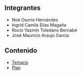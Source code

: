 ## Integrantes
- Noé Osorio Hernández
- Ingrid Camila Elías Magaña
- Rocío Yazmín Toledano Bernabé
- José Mauricio Araujo García

## Contenido
- [Temario](https://mauaraujo.github.io/DiscreteLearning/temario)
- [Plan](https://raw.githubusercontent.com/MauAraujo/DiscreteLearning/master/dlearning.plan)
